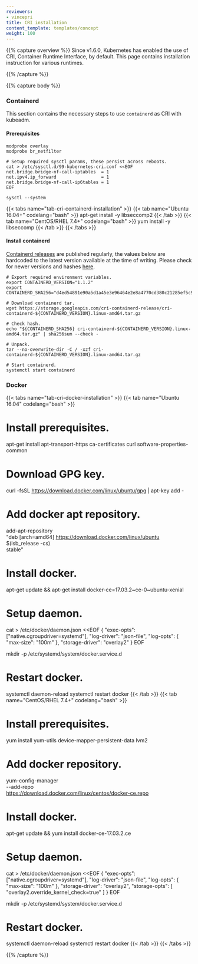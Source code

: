```yaml
---
reviewers:
- vincepri
title: CRI installation
content_template: templates/concept
weight: 100
---
```

{{% capture overview %}}
Since v1.6.0, Kubernetes has enabled the use of CRI, Container Runtime Interface, by default.
This page contains installation instruction for various runtimes.

{{% /capture %}}

{{% capture body %}}

### Containerd

This section contains the necessary steps to use `containerd` as CRI with kubeadm.

#### Prerequisites

```shell
modprobe overlay
modprobe br_netfilter

# Setup required sysctl params, these persist across reboots.
cat > /etc/sysctl.d/99-kubernetes-cri.conf <<EOF
net.bridge.bridge-nf-call-iptables  = 1
net.ipv4.ip_forward                 = 1
net.bridge.bridge-nf-call-ip6tables = 1
EOF

sysctl --system
```

{{< tabs name="tab-cri-containerd-installation" >}}
{{< tab name="Ubuntu 16.04+" codelang="bash" >}}
apt-get install -y libseccomp2
{{< /tab >}}
{{< tab name="CentOS/RHEL 7.4+" codelang="bash" >}}
yum install -y libseccomp
{{< /tab >}}
{{< /tabs >}}

#### Install containerd

[Containerd releases](https://github.com/containerd/containerd/releases) are published regularly, the values below are hardcoded to the latest version available at the time of writing. Please check for newer versions and hashes [here](https://storage.googleapis.com/cri-containerd-release).
 
```shell
# Export required environment variables.
export CONTAINERD_VERSION="1.1.2"
export CONTAINERD_SHA256="d4ed54891e90a5d1a45e3e96464e2e8a4770cd380c21285ef5c9895c40549218"

# Download containerd tar.
wget https://storage.googleapis.com/cri-containerd-release/cri-containerd-${CONTAINERD_VERSION}.linux-amd64.tar.gz

# Check hash.
echo "${CONTAINERD_SHA256} cri-containerd-${CONTAINERD_VERSION}.linux-amd64.tar.gz" | sha256sum --check -

# Unpack.
tar --no-overwrite-dir -C / -xzf cri-containerd-${CONTAINERD_VERSION}.linux-amd64.tar.gz

# Start containerd.
systemctl start containerd
```

### Docker

{{< tabs name="tab-cri-docker-installation" >}}
{{< tab name="Ubuntu 16.04" codelang="bash" >}}
# Install prerequisites.
apt-get install apt-transport-https ca-certificates curl software-properties-common

# Download GPG key.
curl -fsSL https://download.docker.com/linux/ubuntu/gpg | apt-key add -

# Add docker apt repository. 
add-apt-repository \
   "deb [arch=amd64] https://download.docker.com/linux/ubuntu \
   $(lsb_release -cs) \
   stable"

# Install docker.
apt-get update && apt-get install docker-ce=17.03.2~ce-0~ubuntu-xenial

# Setup daemon.
cat > /etc/docker/daemon.json <<EOF
{
  "exec-opts": ["native.cgroupdriver=systemd"],
  "log-driver": "json-file",
  "log-opts": {
    "max-size": "100m"
  },
  "storage-driver": "overlay2"
}
EOF

mkdir -p /etc/systemd/system/docker.service.d

# Restart docker.
systemctl daemon-reload
systemctl restart docker
{{< /tab >}}
{{< tab name="CentOS/RHEL 7.4+" codelang="bash" >}}
# Install prerequisites.
yum install yum-utils device-mapper-persistent-data lvm2

# Add docker repository. 
yum-config-manager \
    --add-repo \
    https://download.docker.com/linux/centos/docker-ce.repo

# Install docker.
apt-get update && yum install docker-ce-17.03.2.ce

# Setup daemon.
cat > /etc/docker/daemon.json <<EOF
{
  "exec-opts": ["native.cgroupdriver=systemd"],
  "log-driver": "json-file",
  "log-opts": {
    "max-size": "100m"
  },
  "storage-driver": "overlay2",
  "storage-opts": [
    "overlay2.override_kernel_check=true"
  ]
}
EOF

mkdir -p /etc/systemd/system/docker.service.d

# Restart docker.
systemctl daemon-reload
systemctl restart docker
{{< /tab >}}
{{< /tabs >}}


{{% /capture %}}